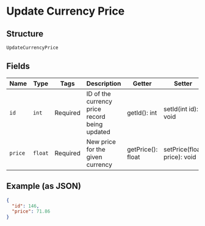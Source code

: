 
# Update Currency Price

## Structure

`UpdateCurrencyPrice`

## Fields

| Name | Type | Tags | Description | Getter | Setter |
|  --- | --- | --- | --- | --- | --- |
| `id` | `int` | Required | ID of the currency price record being updated | getId(): int | setId(int id): void |
| `price` | `float` | Required | New price for the given currency | getPrice(): float | setPrice(float price): void |

## Example (as JSON)

```json
{
  "id": 146,
  "price": 71.86
}
```

